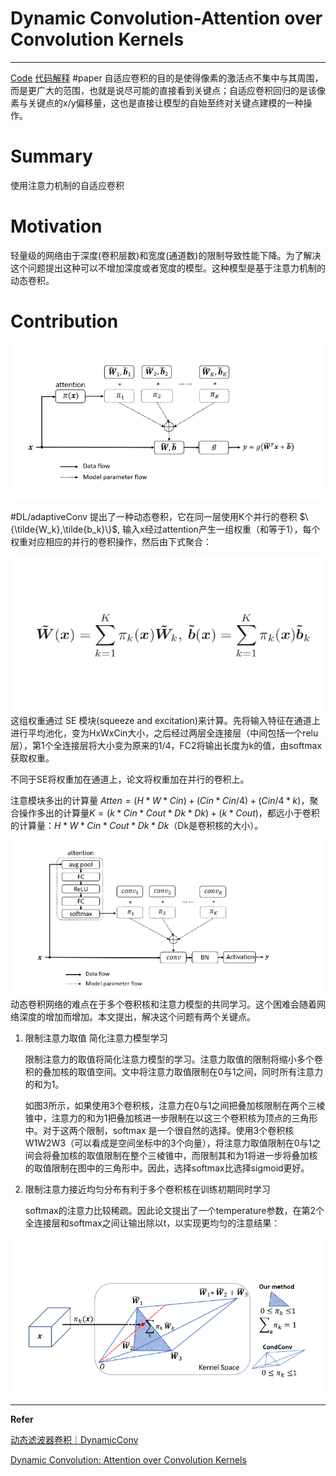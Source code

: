 # Dynamic Convolution-Attention over Convolution Kernels
---
[Code](https://github.com/kaijieshi7/Dynamic-convolution-Pytorch)  [代码解释](https://zhuanlan.zhihu.com/p/208519425) #paper
自适应卷积的目的是使得像素的激活点不集中与其周围，而是更广大的范围，也就是说尽可能的直接看到关键点；自适应卷积回归的是该像素与关键点的x/y偏移量，这也是直接让模型的自始至终对关键点建模的一种操作。

# Summary 
使用注意力机制的自适应卷积

# Motivation
轻量级的网络由于深度(卷积层数)和宽度(通道数)的限制导致性能下降。为了解决这个问题提出这种可以不增加深度或者宽度的模型。这种模型是基于注意力机制的动态卷积。


# Contribution

![](../Data/DY-CNN.png)

#DL/adaptiveConv  提出了一种动态卷积，它在同一层使用K个并行的卷积 $\{\tilde{W_k},\tilde{b_k}\}$, 输入x经过attention产生一组权重（和等于1），每个权重对应相应的并行的卷积操作，然后由下式聚合：

![](../Data/dycnn2.png)这组权重通过  SE 模块(squeeze and excitation)来计算。先将输入特征在通道上进行平均池化，变为HxWxCin大小，之后经过两层全连接层（中间包括一个relu层），第1个全连接层将大小变为原来的1/4，FC2将输出长度为k的值，由softmax获取权重。

不同于SE将权重加在通道上，论文将权重加在并行的卷积上。

注意模块多出的计算量 $Atten = (H*W*Cin) + (Cin*Cin/4) + (Cin/4 * k)$，聚合操作多出的计算量$K = (k*Cin*Cout*Dk*Dk) + (k*Cout)$，都远小于卷积的计算量：$H*W*Cin*Cout*Dk*Dk$（Dk是卷积核的大小）。


![](../Data/DY-CNN2.png)动态卷积网络的难点在于多个卷积核和注意力模型的共同学习。这个困难会随着网络深度的增加而增加。本文提出，解决这个问题有两个关键点。



1. 限制注意力取值 简化注意力模型学习

   限制注意力的取值将简化注意力模型的学习。注意力取值的限制将缩小多个卷积的叠加核的取值空间。文中将注意力取值限制在0与1之间，同时所有注意力的和为1。

   如图3所示，如果使用3个卷积核，注意力在0与1之间把叠加核限制在两个三棱锥中，注意力的和为1把叠加核进一步限制在以这三个卷积核为顶点的三角形中。对于这两个限制，softmax 是一个很自然的选择。使用3个卷积核W1W2W3（可以看成是空间坐标中的3个向量），将注意力取值限制在0与1之间会将叠加核的取值限制在整个三棱锥中，而限制其和为1将进一步将叠加核的取值限制在图中的三角形中。因此，选择softmax比选择sigmoid更好。

2. 限制注意力接近均匀分布有利于多个卷积核在训练初期同时学习

   softmax的注意力比较稀疏。因此论文提出了一个temperature参数，在第2个全连接层和softmax之间让输出除以t，以实现更均匀的注意结果：

![](../Data/dycnn3.png)

---

**Refer**

[动态滤波器卷积｜DynamicConv](https://zhuanlan.zhihu.com/p/208519425)

[Dynamic Convolution: Attention over Convolution Kernels](https://blog.csdn.net/qq_35756383/article/details/115209667)
